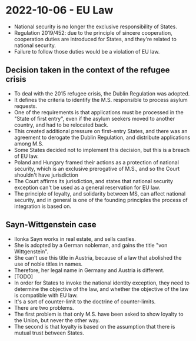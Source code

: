 # 2022-10-06 - EU Law

* National security is no longer the exclusive responsibility of States.
* Regulation 2019/452: due to the principle of sincere cooperation, cooperation duties are introduced for States, and they're related to national security.
* Failure to follow those duties would be a violation of EU law.

## Decision taken in the context of the refugee crisis

* To deal with the 2015 refugee crisis, the Dublin Regulation was adopted.
* It defines the criteria to identify the M.S. responsible to process asylum requests.
* One of the requirements is that applications must be processed in the "State of first entry", even if the asylum seekers moved to another country, and had to be relocated back.
* This created additional pressure on first-entry States, and there was an agreement to derogate the Dublin Regulation, and distribute applications among M.S.
* Some States decided not to implement this decision, but this is a breach of EU law.
* Poland and Hungary framed their actions as a protection of national security, which is an exclusive prerogative of M.S., and so the Court shouldn't have jurisdiction
* The Court affirms its jurisdiction, and states that national security exception can't be used as a general reservation for EU law.
* The principle of loyalty, and solidarity between MS, can affect national security, and in general is one of the founding principles the process of integration is based on.

## Sayn-Wittgenstein case

* Ilonka Sayn works in real estate, and sells castles.
* She is adopted by a German nobleman, and gains the title "von Wittgenstein".
* She can't use this title in Austria, because of a law that abolished the use of noble titles in names.
* Therefore, her legal name in Germany and Austria is different.
* [TODO]
* In order for States to invoke the national identity exception, they need to determine the objective of the law, and whether the objective of the law is compatible with EU law.
* It's a sort of counter-limit to the doctrine of counter-limits.
* There are two problems.
* The first problem is that only M.S. have been asked to show loyalty to the Union, but never the other way.
* The second is that loyalty is based on the assumption that there is mutual trust between States.
